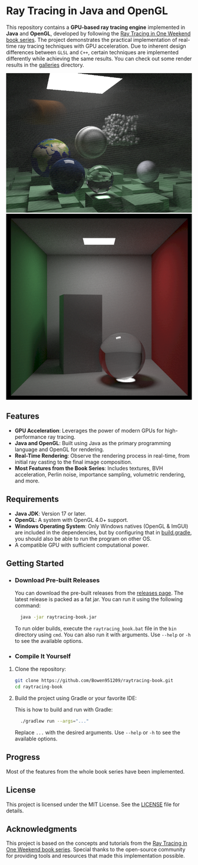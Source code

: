 # Ray Tracing in Java and OpenGL

This repository contains a **GPU-based ray tracing engine** implemented in **Java** and **OpenGL**, developed by 
following the [Ray Tracing in One Weekend book series](https://raytracing.github.io/). The project demonstrates the practical implementation of
real-time ray tracing techniques with GPU acceleration. Due to inherent design differences between `GLSL` and `C++`,
certain techniques are implemented differently while achieving the same results. You can check out some render results
in the [galleries](./galleries) directory.

![book 2 final scene](./galleries/book2_final(scene8).png)
![book 3 final scene](./galleries/book3_final(scene6).png)

## Features
- **GPU Acceleration**: Leverages the power of modern GPUs for high-performance ray tracing.
- **Java and OpenGL**: Built using Java as the primary programming language and OpenGL for rendering.
- **Real-Time Rendering**: Observe the rendering process in real-time, from initial ray casting to the final image composition.
- **Most Features from the Book Series**: Includes textures, BVH acceleration, Perlin noise, importance
sampling, volumetric rendering, and more.

## Requirements
- **Java JDK**: Version 17 or later.
- **OpenGL**: A system with OpenGL 4.0+ support.
- **Windows Operating System**: Only Windows natives (OpenGL & ImGUI) are included in the dependencies, but by 
configuring that in [build.gradle](./build.gradle), you should also be able to run the program on other OS.
- A compatible GPU with sufficient computational power.

## Getting Started
- ### Download Pre-built Releases
  You can download the pre-built releases from the [releases page](https://github.com/Bowen951209/raytracing-book/releases).
  The latest release is packed as a fat jar. You can run it using the following command:
  ```bash
    java -jar raytracing-book.jar
  ```
  To run older builds, execute the `raytracing_book.bat` file in the `bin`
  directory using `cmd`.
  You can also run it with arguments. Use `--help` or `-h` to see the available options.


- ### Compile It Yourself
1. Clone the repository:
   ```bash  
   git clone https://github.com/Bowen951209/raytracing-book.git  
   cd raytracing-book  
   ```
2. Build the project using Gradle or your favorite IDE:

   This is how to build and run with Gradle:
   ```bash
     ./gradlew run --args="..."
   ```
   Replace `...` with the desired arguments. Use `--help` or `-h` to see the available options.

## Progress
Most of the features from the whole book series have been implemented.

## License
This project is licensed under the MIT License. See the [LICENSE](./LICENSE) file for details.  

## Acknowledgments
This project is based on the concepts and tutorials from the [Ray Tracing in One Weekend book series](https://raytracing.github.io/). Special
thanks to the open-source community for providing tools and resources that made this implementation possible.